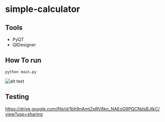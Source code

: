 # simple-calculator

##  Tools
- PyQT
- QtDesigner

## How To run
`python main.py`

![alt text]([file:///home/farisy/Pictures/Screenshots/Screenshot%20from%202023-09-13%2022-00-24.png](https://drive.google.com/drive/folders/1oNfXSrQDyJY_rcw7ERaWEDRPLN-dTRga)https://drive.google.com/drive/folders/1oNfXSrQDyJY_rcw7ERaWEDRPLN-dTRga)



## Testing
https://drive.google.com/file/d/1bh9nAmtZpRV8kn_NAEoG9PQCNdsBJtkC/view?usp=sharing


